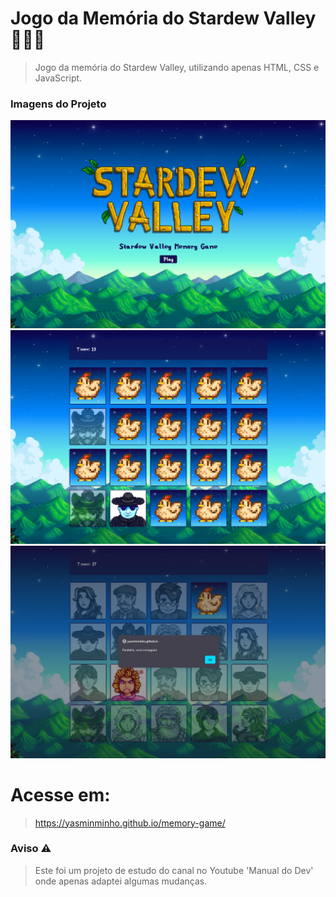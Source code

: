 # Jogo da Memória do Stardew Valley 🤎✨🐔
> Jogo da memória do Stardew Valley, utilizando apenas HTML, CSS e JavaScript.
### Imagens do Projeto
<img src="./images/1.png" alt="">
<img src="./images/2.png" alt="">
<img src="./images/3.png" alt="">

# Acesse em: 
> https://yasminminho.github.io/memory-game/

### Aviso ⚠
> Este foi um projeto de estudo do canal no Youtube 'Manual do Dev' onde apenas adaptei algumas mudanças.
